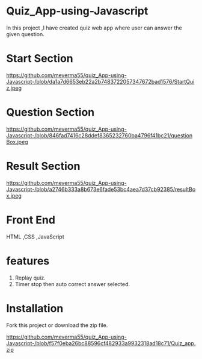# Quiz_App-using-Javascript
In this project ,I have created quiz web app where user can answer the given question. 

# Start Section

https://github.com/meverma55/quiz_App-using-Javascript-/blob/da1a7d6653eb22a2b7483722057347672bad1576/StartQuiz.jpeg  

# Question Section 

https://github.com/meverma55/quiz_App-using-Javascript-/blob/846fad7416c28ddef8365232760ba4796f41bc21/questionBox.jpeg

# Result Section 

https://github.com/meverma55/quiz_App-using-Javascript-/blob/a2746b333a8b673e6fade53bc4aea7d37cb92385/resultBox.jpeg

# Front End

HTML ,CSS ,JavaScript

# features 

1. Replay quiz.
2. Timer stop then auto correct answer selected.

# Installation

Fork this project or download the zip file.

https://github.com/meverma55/quiz_App-using-Javascript-/blob/f57f0eba26bc88596cf482933a9932318ad18c71/Quiz_app.zip

   
